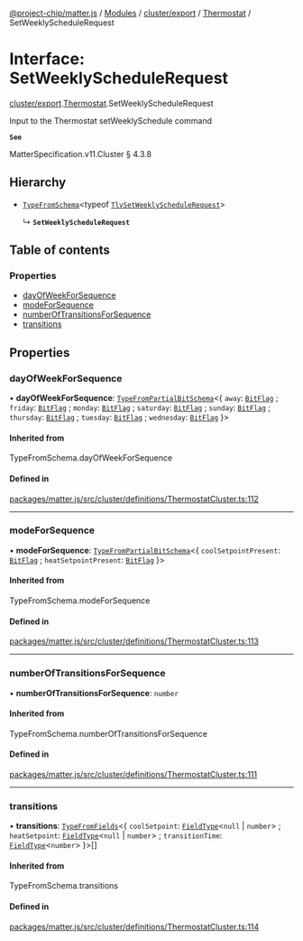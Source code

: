 [@project-chip/matter.js](../README.md) / [Modules](../modules.md) / [cluster/export](../modules/cluster_export.md) / [Thermostat](../modules/cluster_export.Thermostat.md) / SetWeeklyScheduleRequest

# Interface: SetWeeklyScheduleRequest

[cluster/export](../modules/cluster_export.md).[Thermostat](../modules/cluster_export.Thermostat.md).SetWeeklyScheduleRequest

Input to the Thermostat setWeeklySchedule command

**`See`**

MatterSpecification.v11.Cluster § 4.3.8

## Hierarchy

- [`TypeFromSchema`](../modules/tlv_export.md#typefromschema)\<typeof [`TlvSetWeeklyScheduleRequest`](../modules/cluster_export.Thermostat.md#tlvsetweeklyschedulerequest)\>

  ↳ **`SetWeeklyScheduleRequest`**

## Table of contents

### Properties

- [dayOfWeekForSequence](cluster_export.Thermostat.SetWeeklyScheduleRequest.md#dayofweekforsequence)
- [modeForSequence](cluster_export.Thermostat.SetWeeklyScheduleRequest.md#modeforsequence)
- [numberOfTransitionsForSequence](cluster_export.Thermostat.SetWeeklyScheduleRequest.md#numberoftransitionsforsequence)
- [transitions](cluster_export.Thermostat.SetWeeklyScheduleRequest.md#transitions)

## Properties

### dayOfWeekForSequence

• **dayOfWeekForSequence**: [`TypeFromPartialBitSchema`](../modules/schema_export.md#typefrompartialbitschema)\<\{ `away`: [`BitFlag`](../modules/schema_export.md#bitflag) ; `friday`: [`BitFlag`](../modules/schema_export.md#bitflag) ; `monday`: [`BitFlag`](../modules/schema_export.md#bitflag) ; `saturday`: [`BitFlag`](../modules/schema_export.md#bitflag) ; `sunday`: [`BitFlag`](../modules/schema_export.md#bitflag) ; `thursday`: [`BitFlag`](../modules/schema_export.md#bitflag) ; `tuesday`: [`BitFlag`](../modules/schema_export.md#bitflag) ; `wednesday`: [`BitFlag`](../modules/schema_export.md#bitflag)  }\>

#### Inherited from

TypeFromSchema.dayOfWeekForSequence

#### Defined in

[packages/matter.js/src/cluster/definitions/ThermostatCluster.ts:112](https://github.com/project-chip/matter.js/blob/0c058ae17fdba4c0b89b8b13c309011d51782299/packages/matter.js/src/cluster/definitions/ThermostatCluster.ts#L112)

___

### modeForSequence

• **modeForSequence**: [`TypeFromPartialBitSchema`](../modules/schema_export.md#typefrompartialbitschema)\<\{ `coolSetpointPresent`: [`BitFlag`](../modules/schema_export.md#bitflag) ; `heatSetpointPresent`: [`BitFlag`](../modules/schema_export.md#bitflag)  }\>

#### Inherited from

TypeFromSchema.modeForSequence

#### Defined in

[packages/matter.js/src/cluster/definitions/ThermostatCluster.ts:113](https://github.com/project-chip/matter.js/blob/0c058ae17fdba4c0b89b8b13c309011d51782299/packages/matter.js/src/cluster/definitions/ThermostatCluster.ts#L113)

___

### numberOfTransitionsForSequence

• **numberOfTransitionsForSequence**: `number`

#### Inherited from

TypeFromSchema.numberOfTransitionsForSequence

#### Defined in

[packages/matter.js/src/cluster/definitions/ThermostatCluster.ts:111](https://github.com/project-chip/matter.js/blob/0c058ae17fdba4c0b89b8b13c309011d51782299/packages/matter.js/src/cluster/definitions/ThermostatCluster.ts#L111)

___

### transitions

• **transitions**: [`TypeFromFields`](../modules/tlv_export.md#typefromfields)\<\{ `coolSetpoint`: [`FieldType`](tlv_export.FieldType.md)\<``null`` \| `number`\> ; `heatSetpoint`: [`FieldType`](tlv_export.FieldType.md)\<``null`` \| `number`\> ; `transitionTime`: [`FieldType`](tlv_export.FieldType.md)\<`number`\>  }\>[]

#### Inherited from

TypeFromSchema.transitions

#### Defined in

[packages/matter.js/src/cluster/definitions/ThermostatCluster.ts:114](https://github.com/project-chip/matter.js/blob/0c058ae17fdba4c0b89b8b13c309011d51782299/packages/matter.js/src/cluster/definitions/ThermostatCluster.ts#L114)
